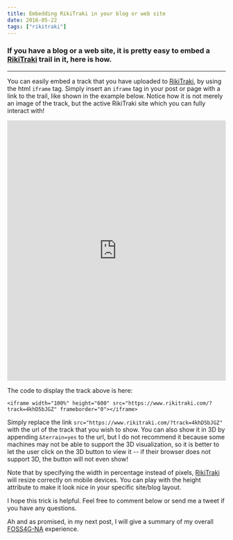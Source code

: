 ```yaml
---
title: Embedding RikiTraki in your blog or web site
date: 2016-05-22
tags: ["rikitraki"]
---
```

### If you have a blog or a web site, it is pretty easy to embed a [RikiTraki](https://www.rikitraki.com) trail in it, here is how.

---
You can easily embed a track that you have uploaded to [RikiTraki](https://www.rikitraki.com), by using the html `iframe` tag. Simply insert an `iframe` tag in your post or page with a link to the trail, like shown in the example below. Notice how it is not merely an image of the track, but the active RikiTraki site which you can fully interact with!

<!--more-->

<iframe width="100%" height="600" src="https://www.rikitraki.com/?track=4khD5bJGZ" frameborder="0"></iframe>

The code to display the track above is here:

`<iframe width="100%" height="600" src="https://www.rikitraki.com/?track=4khD5bJGZ" frameborder="0"></iframe>`

Simply replace the link `src="https://www.rikitraki.com/?track=4khD5bJGZ"` with the url of the track that you wish to show. You can also show it in 3D by appending `&terrain=yes` to the url, but I do not recommend it because some machines may not be able to support the 3D visualization, so it is better to let the user click on the 3D button to view it -- if their browser does not support 3D, the button will not even show!

Note that by specifying the width in percentage instead of pixels, [RikiTraki](https://www.rikitraki.com) will resize correctly on mobile devices. You can play with the height attribute to make it look nice in your specific site/blog layout.

I hope this trick is helpful. Feel free to comment below or send me a tweet if you have any questions.

Ah and as promised, in my next post, I will give a summary of my overall [FOSS4G-NA](https://2016.foss4g-na.org/) experience.

